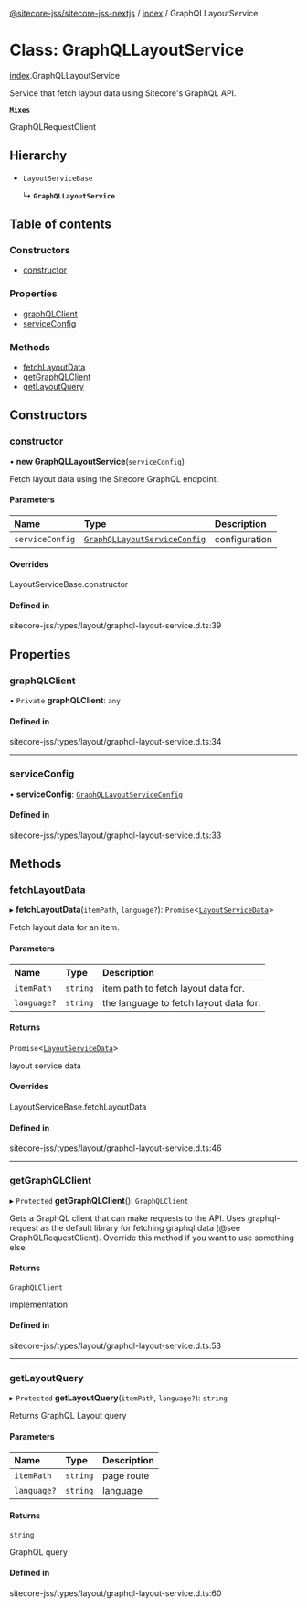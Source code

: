 [@sitecore-jss/sitecore-jss-nextjs](../README.md) / [index](../modules/index.md) / GraphQLLayoutService

# Class: GraphQLLayoutService

[index](../modules/index.md).GraphQLLayoutService

Service that fetch layout data using Sitecore's GraphQL API.

**`Mixes`**

GraphQLRequestClient

## Hierarchy

- `LayoutServiceBase`

  ↳ **`GraphQLLayoutService`**

## Table of contents

### Constructors

- [constructor](index.GraphQLLayoutService.md#constructor)

### Properties

- [graphQLClient](index.GraphQLLayoutService.md#graphqlclient)
- [serviceConfig](index.GraphQLLayoutService.md#serviceconfig)

### Methods

- [fetchLayoutData](index.GraphQLLayoutService.md#fetchlayoutdata)
- [getGraphQLClient](index.GraphQLLayoutService.md#getgraphqlclient)
- [getLayoutQuery](index.GraphQLLayoutService.md#getlayoutquery)

## Constructors

### constructor

• **new GraphQLLayoutService**(`serviceConfig`)

Fetch layout data using the Sitecore GraphQL endpoint.

#### Parameters

| Name | Type | Description |
| :------ | :------ | :------ |
| `serviceConfig` | [`GraphQLLayoutServiceConfig`](../interfaces/index.GraphQLLayoutServiceConfig.md) | configuration |

#### Overrides

LayoutServiceBase.constructor

#### Defined in

sitecore-jss/types/layout/graphql-layout-service.d.ts:39

## Properties

### graphQLClient

• `Private` **graphQLClient**: `any`

#### Defined in

sitecore-jss/types/layout/graphql-layout-service.d.ts:34

___

### serviceConfig

• **serviceConfig**: [`GraphQLLayoutServiceConfig`](../interfaces/index.GraphQLLayoutServiceConfig.md)

#### Defined in

sitecore-jss/types/layout/graphql-layout-service.d.ts:33

## Methods

### fetchLayoutData

▸ **fetchLayoutData**(`itemPath`, `language?`): `Promise`\<[`LayoutServiceData`](../interfaces/index.LayoutServiceData.md)\>

Fetch layout data for an item.

#### Parameters

| Name | Type | Description |
| :------ | :------ | :------ |
| `itemPath` | `string` | item path to fetch layout data for. |
| `language?` | `string` | the language to fetch layout data for. |

#### Returns

`Promise`\<[`LayoutServiceData`](../interfaces/index.LayoutServiceData.md)\>

layout service data

#### Overrides

LayoutServiceBase.fetchLayoutData

#### Defined in

sitecore-jss/types/layout/graphql-layout-service.d.ts:46

___

### getGraphQLClient

▸ `Protected` **getGraphQLClient**(): `GraphQLClient`

Gets a GraphQL client that can make requests to the API. Uses graphql-request as the default
library for fetching graphql data (@see GraphQLRequestClient). Override this method if you
want to use something else.

#### Returns

`GraphQLClient`

implementation

#### Defined in

sitecore-jss/types/layout/graphql-layout-service.d.ts:53

___

### getLayoutQuery

▸ `Protected` **getLayoutQuery**(`itemPath`, `language?`): `string`

Returns GraphQL Layout query

#### Parameters

| Name | Type | Description |
| :------ | :------ | :------ |
| `itemPath` | `string` | page route |
| `language?` | `string` | language |

#### Returns

`string`

GraphQL query

#### Defined in

sitecore-jss/types/layout/graphql-layout-service.d.ts:60
